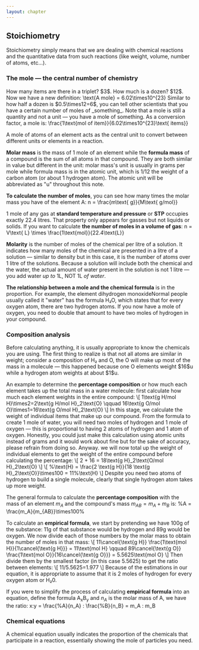 ```yaml
---
layout: chapter
---
```

## Stoichiometry
Stoichiometry simply means that we are dealing with chemical reactions and the quantitative data from such reactions (like weight, volume, number of atoms, etc...).

<h3 id="sec-c-mole">The mole — the central number of chemistry</h3>
How many items are there in a triplet? $3$. How much is a dozen? $12$. Now we have a new definition:
<eq>
    \text{A mole} = 6.02\times10^{23}
</eq>
Similar to how half a dozen is $0.5\times12=6$, you can tell other scientists that you have a certain number of moles of _something_. Note that a mole is still a quantity and not a unit — you have a mole of something. As a conversion factor, a mole is:
<eq>
    \frac{1\text{mol of item}}{6.02\times10^{23}\text{ items}}
</eq>

A mole of atoms of an element acts as the central unit to convert between different units or elements in a reaction.

**Molar mass** is the mass of $1$ mole of an element while the **formula mass** of a compound is the sum of all atoms in that compound. They are both similar in value but different in the unit: molar mass's unit is usually in grams per mole while formula mass is in the atomic unit, which is $1/12$ the weight of a carbon atom (or about $1$ hydrogen atom). The atomic unit will be abbreviated as "u" throughout this note.

**To calculate the number of moles**, you can see how many times the molar mass you have of the element A:
<eq id="eq-c-mol">
    n = \frac{m\text{ g}}{M\text{ g/mol}}
</eq>

$1$ mole of any gas at **standard temperature and pressure** or **STP** occupies exactly $22.4$ litres. That property only appears for gasses but not liquids or solids. If you want to calculate **the number of moles in a volume of gas**:
<eq id="eq-c-mol-in-gas">
    n = V\text{ L} \times \frac{1\text{mol}}{22.4\text{L}}
</eq>

**Molarity** is the number of moles of the chemical per litre of a solution. It indicates how many moles of the chemical are presented in a litre of a solution — similar to density but in this case, it is the number of atoms over 1 litre of the solutions. Because a solution will include both the chemical and the water, the actual amount of water present in the solution is not $1$ litre — you add water _up to_ $1$L, NOT $1$L _of water_.

**The relationship between a mole and the chemical formula** is in the proportion. For example, the element dihydrogen monoxide<note>Normal people usually called it "water"</note> has the formula H₂O, which states that for every oxygen atom, there are two hydrogen atoms. If you now have a mole of oxygen, you need to double that amount to have two moles of hydrogen in your compound.

<h3 id="sec-c-composition">Composition analysis</h3>
Before calculating anything, it is usually appropriate to know the chemicals you are using. The first thing to realize is that not all atoms are similar in weight; consider a composition of H₂ and O, the O will make up most of the mass in a molecule — this happened because one O elements weight $16$u while a hydrogen atom weights at about $1$u.

An example to determine the **percentage composition** or how much each element takes up the total mass in a water molecule: first calculate how much each element weights in the entire compound:
\\[
    1\text{g H/mol H}\times2=2\text{g H/mol H}_2\text{O}
    \qquad
    16\text{g O/mol O}\times1=16\text{g O/mol H}_2\text{O}
\\]
In this stage, we calculate the weight of individual items that make up our compound. From the formula to create $1$ mole of water, you will need two moles of hydrogen and $1$ mole of oxygen — this is proportional to having 2 atoms of hydrogen and 1 atom of oxygen. Honestly, you could just make this calculation using atomic units instead of grams and it would work about fine but for the sake of accuracy, please refrain from doing so. Anyway. we will now total up the weight of individual elements to get the weight of the entire compound before calculating the percentage:
\\[
    2 + 16 = 18\text{g H}_2\text{O/mol H}_2\text{O}
\\]
\\[
    \%\text{H}
    = \frac{2 \text{g H}}{18 \text{g H}_2\text{O}}\times100
    = 11\%\text{H}
\\]
Despite you need two atoms of hydrogen to build a single molecule, clearly that single hydrogen atom takes up more weight.

The general formula to calculate the **percentage composition** with the mass of an element $m_A$ and the compound's mass $m_{AB}=m_A+m_B$ is:
<eq id="eq-c-percentage-composition">
    \%A = \frac{m_A}{m_{AB}}\times100\%
</eq>

To calculate an **empirical formula**, we start by pretending we have $100$g of the substance: $11$g of that substance would be hydrogen and $89$g would be oxygen. We now divide each of those numbers by the molar mass to obtain the number of moles in that mass:
\\[
    11\cancel{\text{g H}}
    \frac{1\text{mol H}}{1\cancel{\text{g H}}}
    = 11\text{mol H}
    \qquad
    89\cancel{\text{g O}}
    \frac{1\text{mol O}}{16\cancel{\text{g O}}}
    = 5.5625\text{mol O}
\\]
Then divide them by the smallest factor (in this case $5.5625$) to get the ratio between elements:
\\[ 11/5.5625=1.977 \\]
Because of the estimations in our equation, it is appropriate to assume that it is 2 moles of hydrogen for every oxygen atom or H₂0.

If you were to simplify the process of calculating **empirical formula** into an equation, define the formula A<sub>x</sub>B<sub>y</sub> and $n_A$ is the molar mass of A, we have the ratio:
<eq>
    x:y
    = \frac{\%A}{n_A} : \frac{\%B}{n_B}
    = m_A : m_B
</eq>

### Chemical equations
A chemical equation usually indicates the proportion of the chemicals that participate in a reaction, essentially showing the mole of particles you need.